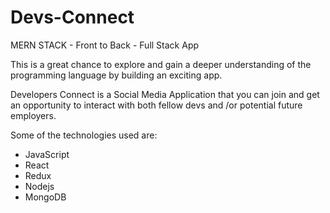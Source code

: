 # Devs-Connect
MERN STACK - Front to Back - Full Stack App

This is a great chance to explore and gain a deeper understanding of the programming language by building an exciting app.

Developers Connect is a Social Media Application that you can join and get an opportunity to interact with both fellow devs and /or potential future employers.

Some of the technologies used are:
  - JavaScript
  - React
  - Redux
  - Nodejs
  - MongoDB
  
